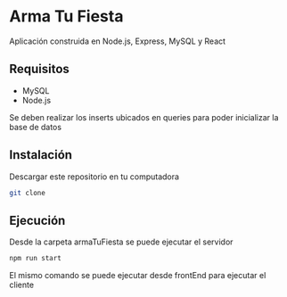 # Arma Tu Fiesta

Aplicación construida en Node.js, Express, MySQL y React

## Requisitos

- MySQL
- Node.js

Se deben realizar los inserts ubicados en queries para poder inicializar la base de datos

## Instalación

Descargar este repositorio en tu computadora

```bash
git clone
```

## Ejecución

Desde la carpeta armaTuFiesta se puede ejecutar el servidor

```bash
npm run start
```

El mismo comando se puede ejecutar desde frontEnd para ejecutar el cliente
